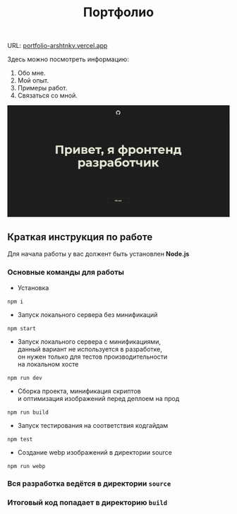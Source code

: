 <h1 align="center">Портфолио</h1>
<br/>
<p>URL:
  <a href="https://portfolio-arshtnkv.vercel.app/" target="_blank"> portfolio-arshtnkv.vercel.app</a>
</p>
<div>
  <p>Здесь можно посмотреть информацию:</p>
  <ol>
    <li>Обо мне.</li>
    <li>Мой опыт.</li>
    <li>Примеры работ.</li>
    <li>Связаться со мной.</li>
  </ol>
</div>
<div>
  <img src="source/img/content/portfolio-image.png"/>
</div>


## Краткая инструкция по работе
Для начала работы у вас должент быть установлен **Node.js**

### Основные команды для работы

- Установка 
```
npm i
```

- Запуск локального сервера без минификаций
```
npm start
```

- Запуск локального сервера c минификациями, <br>
данный вариант не используется в разработке, <br>
он нужен только для тестов производительности <br>
на локальном хосте
```
npm run dev
```

- Сборка проекта, минификация скриптов <br>
и оптимизация изображений перед деплоем на прод
```
npm run build
```

- Запуск тестирования на соответствия кодгайдам
```
npm test
```

- Создание webp изображений в директории source
```
npm run webp
```

### Вся разработка ведётся в директории `source`
### Итоговый код попадает в директорию `build`
